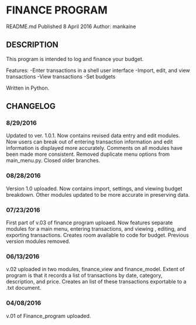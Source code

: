 # FINANCE PROGRAM
README.md
Published 8 April 2016
Author: mankaine

## DESCRIPTION
This program is intended to log and finance your budget.

Features:
-Enter transactions in a shell user interface
-Import, edit, and view transactions
-View transactions
-Set budgets

Written in Python.

## CHANGELOG
### 8/29/2016
Updated to ver. 1.0.1. Now contains revised data entry and edit modules. 
Now users can break out of entering transaction information and edit information is displayed more accurately. 
Comments on all modules have been made more consistent. 
Removed duplicate menu options from main_menu.py.
Closed older branches.

### 08/28/2016
Version 1.0 uploaded. 
Now contains import, settings, and viewing budget breakdown. 
Other modules updated to be more accurate in preserving data.

### 07/23/2016
First part of v.03 of finance program uploaed. 
Now features separate modules for a main menu, entering transactions, and viewing , editing, and exporting transactions. 
Creates room available to code for budget. Previous version modules removed.

### 06/13/2016
v.02 uploaded in two modules, finance_view and finance_model.
Extent of program is that it records a list of transactions by date, category, description, and price.
Creates an list of these transactions exportable to a .txt document.
 
### 04/08/2016
v.01 of Finance_program uploaded.


